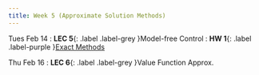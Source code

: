 ```yaml
---
title: Week 5 (Approximate Solution Methods)
---
```


Tues Feb 14
: **LEC 5**{: .label .label-grey }Model-free Control
    : **HW 1**{: .label .label-purple }[Exact Methods](https://classroom.github.com/a/VdmJkPzL)

Thu Feb 16
: **LEC 6**{: .label .label-grey }Value Function Approx.